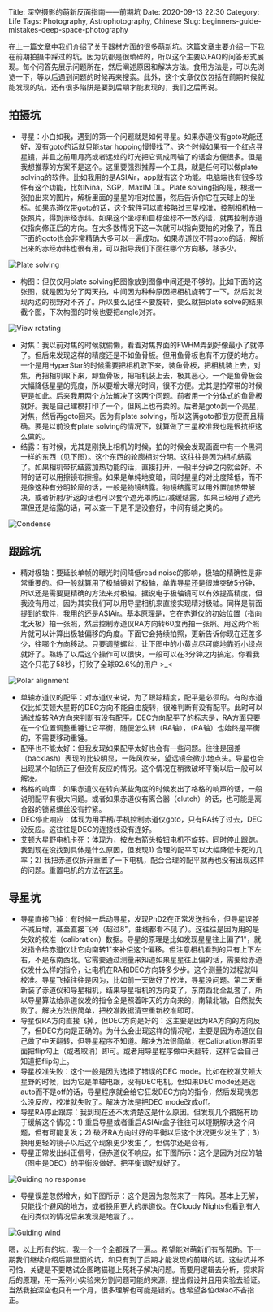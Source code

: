 Title: 深空摄影的萌新反面指南——前期坑
Date: 2020-09-13 22:30
Category: Life
Tags: Photography, Astrophotography, Chinese
Slug: beginners-guide-mistakes-deep-space-photography

在[上一篇文章](/shen-kong-she-ying-de-meng-xin-fan-mian-zhi-nan-qi-cai-keng.html)中我们介绍了关于器材方面的很多萌新坑。这篇文章主要介绍一下我在前期拍摄中踩过的坑。因为坑都是很琐碎的，所以这个主要以FAQ的问答形式展现。每个问答先展示问题所在，然后阐述原因和解决方法。食用方法是，可以先浏览一下，等以后遇到问题的时候再来搜索。此外，这个文章仅仅包括在前期时候就能发现的坑，还有很多陷阱是要到后期才能发现的，我们之后再说。

## 拍摄坑

* 寻星：小白如我，遇到的第一个问题就是如何寻星。如果赤道仪有goto功能还好，没有goto的话就只能star hopping慢慢找了。这个时候如果有一个红点寻星镜，并且之前用月亮或者远处的灯光把它调成同轴了的话会方便很多。但是我想推荐的方案不是这个。这里要强烈推荐一个工具，就是任何可以做plate solving的软件。比如我用的是ASIAir，app就有这个功能。电脑端也有很多软件有这个功能，比如Nina，SGP，MaxIM DL。Plate solving指的是，根据一张拍出来的图片，解析里面的星星的相对位置，然后告诉你它在天球上的坐标。如果赤道仪带goto的话，这个软件可以直接略过三星校准，控制相机拍一张照片，得到赤经赤纬。如果这个坐标和目标坐标不一致的话，就再控制赤道仪指向修正后的方向。在大多数情况下这一次就可以指向要拍的对象了，而且下面的goto也会非常精确大多可以一遍成功。如果赤道仪不带goto的话，解析出来的赤经赤纬也很有用，可以指导我们下面往哪个方向移，移多少。

![Plate solving](/images/astrophotography-pitfalls-plate-solve.jpg)

* 构图：但仅仅用plate solving把图像放到图像中间还是不够的。比如下面的这张图，就是因为分了两天拍，中间因为种种原因把相机旋转了一下。然后就发现两边的视野对不齐了。所以要么记住不要旋转，要么就把plate solve的结果截个图，下次构图的时候也要把angle对齐。

![View rotating](/images/astrophotography-pitfalls-view-rotation.jpg)

* 对焦：我以前对焦的时候就偷懒，看着对焦界面的FWHM弄到好像最小了就停了。但后来发现这样的精度还是不如鱼骨板。但用鱼骨板也有不方便的地方。一个是用HyperStar的时候需要把相机取下来，装鱼骨板，把相机装上去，对焦，再把相机取下来，卸鱼骨板，把相机装上去，极其恶心。一个是鱼骨板会大幅降低星星的亮度，所以要增大曝光时间，很不方便。尤其是拍窄带的时候更是如此。后来我用两个方法解决了这两个问题。前者用一个分体式的鱼骨板就好。我是自己建模打印了一个，但网上也有卖的。后者是goto到一个亮星，对焦，然后再goto回来。因为有plate solving，所以这俩goto都很方便而且精确。要是以前没有plate solving的情况下，就算做了三星校准我也是很抗拒这么做的。
* 结露：有时候，尤其是刚换上相机的时候，拍的时候会发现画面中有一个黑洞一样的东西（见下图）。这个东西的轮廓相对分明。这往往是因为相机结露了。如果相机带抗结露加热功能的话，直接打开，一般半分钟之内就会好。不带的话可以用擦镜布擦擦。如果是单纯地变暗，同时星星的对比度降低，而不是像这种有分明轮廓的话，一般是物镜结露。物镜结露可以用外置加热带解决，或者折射/折返的话也可以套个遮光罩防止/减缓结露。如果已经用了遮光罩但还是结露的话，可以查一下是不是没套好，中间有缝之类的。

![Condense](/images/astrophotography-pitfalls-condense.jpg)

## 跟踪坑

* 精对极轴：要延长单帧的曝光时间降低read noise的影响，极轴的精确性是非常重要的。但一般就算用了极轴镜对了极轴，单靠导星还是很难突破5分钟，所以还是需要更精确的方法来对极轴。据说电子极轴镜可以有效提高精度，但我没有用过，因为其实我们可以用导星相机来直接实现精对极轴。同样是前面提到的软件，我用的还是ASIAir。基本原理是，它在赤道仪的初始位置（指向北天极）拍一张照，然后控制赤道仪RA方向转60度再拍一张照。用这两个照片就可以计算出极轴偏移的角度。下面它会持续拍照，更新告诉你现在还差多少，往哪个方向移动。只要调整螺丝，让下图中的小黄点尽可能地靠近小绿点就好了。熟练了以后这个操作可以很快，一般可以在3分钟之内搞定。你看我这个只花了58秒，打败了全球92.6%的用户 >_<

![Polar alignment](/images/astrophotography-pitfalls-polar-alignment.jpg)

* 单轴赤道仪的配平：对赤道仪来说，为了跟踪精度，配平是必须的。有的赤道仪比如艾顿大星野的DEC方向不能自由旋转，很难判断有没有配平。此时可以通过旋转RA方向来判断有没有配平。DEC方向配平了的标志是，RA方面只要在一个位置调整重锤让它平衡，随便怎么转（RA轴），（RA轴）也始终是平衡的，不需要移动重锤。
* 配平也不能太好：但我发现如果配平太好也会有一些问题。往往是回差（backlash）表现的比较明显，一阵风吹来，望远镜会微小地点头。导星也会出现某个轴矫正了但没有反应的情况。这个情况在稍微破坏平衡以后一般可以解决。
* 格格的响声：如果赤道仪在转向某些角度的时候发出了格格的响声的话，一般说明配平有很大问题。或者如果赤道仪有离合器（clutch）的话，也可能是离合器的锁紧螺丝没有拧紧。
* DEC停止响应：体现为用手柄/手机控制赤道仪goto，只有RA转了过去，DEC没反应。这往往是DEC的连接线没有连好。
* 艾顿大星野电机卡死：体现为，按左右箭头按钮电机不旋转。同时停止跟踪。我到现在没找到具体是什么原因，但发现1) 合理的配平可以大幅降低卡死的几率；2) 我把赤道仪拆开重置了一下电机，配合合理的配平就再也没有出现这样的问题。重置电机的方法在[这里](http://www.ioptron.us/Support/SGP_motor_reset.pdf)。

## 导星坑

* 导星直接飞掉：有时候一启动导星，发现PhD2在正常发送指令，但导星误差不减反增，甚至直接飞掉（超过8"，曲线都看不见了）。这往往是因为用的是失效的校准（calibration）数据。导星的原理是比如发现星星往上偏了1"，就发指令给赤道仪让它向南转1"来补偿这个偏移。但注意相机看到的只有上下左右，不是东南西北。它需要通过测量来知道如果星星往上偏的话，需要给赤道仪发什么样的指令，让电机在RA和DEC方向转多少步。这个测量的过程就叫校准。导星飞掉往往是因为，比如前一天做好了校准，导星没问题。第二天重新装了赤道仪和导星相机，结果导星相机的方向变了，东南西北全乱套了，所以导星算法给赤道仪发的指令全是照着昨天的方向来的，南辕北辙，自然就失败了。解决方法很简单，把校准数据清空重新校准即可。
* 导星仅RA方向直接飞掉，但DEC方向是好的：这主要是因为RA方向的方向反了，但DEC方向是正确的。为什么会出现这样的情况呢，主要是因为赤道仪自己做了中天翻转，但导星程序不知道。解决方法很简单，在Calibration界面里面把flip勾上（或者取消）即可。或者用导星程序做中天翻转，这样它会自己知道把flip勾上。
* 导星校准失败：这个一般是因为选择了错误的DEC mode。比如在校准艾顿大星野的时候，因为它是单轴电跟，没有DEC电机。但如果DEC mode还是选auto而不是off的话，导星程序就会给它狂发DEC方向的指令，然后发现咦怎么没反应，校准就失败了。解决方法是把DEC mode改成off。
* 导星RA停止跟踪：我到现在还不太清楚这是什么原因。但发现几个措施有助于缓解这个情况：1) 重启导星或者重启ASIAir盒子往往可以短期解决这个问题，但有可能复发；2) 破坏RA方向过好的平衡以后这个状况更少发生了；3）换用更轻的镜子以后这个现象更少发生了。但偶尔还是会有。
* 导星正常发出纠正信号，但赤道仪不响应，如下图所示：这个是因为对应的轴（图中是DEC）的平衡没做好。把平衡调好就好了。

![Guiding no response](/images/astrophotography-pitfalls-guiding-no-response.jpg)

* 导星误差忽然增大，如下图所示：这个是因为忽然来了一阵风。基本上无解，只能找个避风的地方，或者换用更大的赤道仪。在Cloudy Nights也看到有人在问类似的情况后来发现是地震了。。

![Guiding wind](/images/astrophotography-pitfalls-wind.jpg)

嗯，以上所有的坑，我一个一个全都踩了一遍。。希望能对萌新们有所帮助。下一期我们继续介绍后期里面的坑，和只有到了后期才能发现的前期的坑。这些坑并不可怕，关键是不要瞎试企图瞎猫碰上死耗子解决问题。而要用逻辑去分析，探求背后的原理，用一系列小实验来分割问题可能的来源，提出假设并且用实验去验证。当然我拍深空也只有一个月，很多理解也可能是错的。也希望各位dalao不吝指正。

<script async data-uid="65448d4615" src="https://yage.kit.com/65448d4615/index.js"></script>
